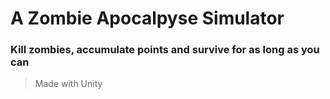 # A Zombie Apocalpyse Simulator

### Kill zombies, accumulate points and survive for as long as you can

> Made with Unity
